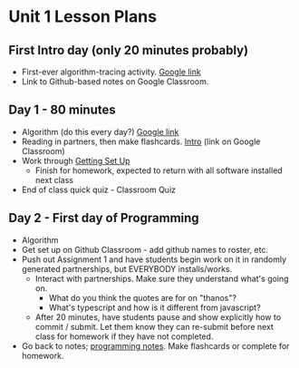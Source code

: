# Unit 1 Lesson Plans

## First Intro day (only 20 minutes probably)

* First-ever algorithm-tracing activity.
[Google link](https://docs.google.com/drawings/d/1yrl5U_IzgNyaKieflgxOJ7WW1VfZ87B8D5UqZR1I97k/edit)
* Link to Github-based notes on Google Classroom. 

## Day 1 - 80 minutes

* Algorithm (do this every day?)
  [Google link](https://docs.google.com/drawings/d/1gVLtt23hx3KRVXyjIwTpBXDqpOYrfnAQIPc42HNsAdc/edit)
* Reading in partners, then make flashcards. [Intro](00_Intro.md) (link on Google Classroom)
* Work through [Getting Set Up](01_Getting_Set_Up.md)
  * Finish for homework, expected to return with all software installed next class
* End of class quick quiz - Classroom Quiz

## Day 2 - First day of Programming
* Algorithm
* Get set up on Github Classroom - add github names to roster, etc.
* Push out Assignment 1 and have students begin work on it in randomly generated partnerships, but EVERYBODY installs/works.
  * Interact with partnerships. Make sure they understand what's going on.
    * What do you think the quotes are for on "thanos"?
    * What's typescript and how is it different from javascript?
  * After 20 minutes, have students pause and show explicitly how to commit / submit. Let them know they can re-submit before next class for homework if they have not completed.
* Go back to notes; [programming notes](02_FirstFunction.md). Make flashcards or complete for homework.